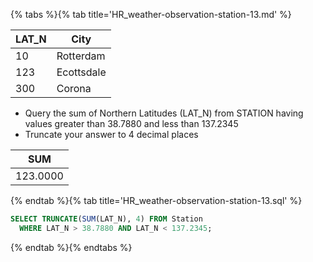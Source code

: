 {% tabs %}{% tab title='HR_weather-observation-station-13.md' %}

| LAT_N | City       |
| ----- | ---------- |
| 10    | Rotterdam  |
| 123   | Ecottsdale |
| 300   | Corona     |

* Query the sum of Northern Latitudes (LAT_N) from STATION having values greater than 38.7880 and less than 137.2345
* Truncate your answer to 4 decimal places

| SUM      |
| -------- |
| 123.0000 |

{% endtab %}{% tab title='HR_weather-observation-station-13.sql' %}

```sql
SELECT TRUNCATE(SUM(LAT_N), 4) FROM Station
  WHERE LAT_N > 38.7880 AND LAT_N < 137.2345;
```

{% endtab %}{% endtabs %}

